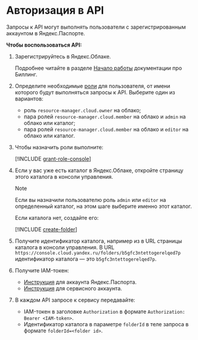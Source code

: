 # Авторизация в API

Запросы к API могут выполнять пользователи с зарегистрированным аккаунтом в Яндекс.Паспорте.

**Чтобы воспользоваться API:**

1. Зарегистрируйтесь в Яндекс.Облаке.

   Подробнее читайте в разделе [Начало работы](../billing/quickstart/index.md) документации про Биллинг.
1. Определите необходимые [роли](../iam/concepts/access-control/roles.md) для пользователя, от имени которого будут выполняться запросы к API. Выберите один из вариантов:
    * роль `resource-manager.cloud.owner` на облако;
    * пара ролей `resource-manager.cloud.member` на облако и `admin` на облако или каталог;
    * пара ролей `resource-manager.cloud.member` на облако и `editor` на облако или каталог.

1. Чтобы назначить роли выполните:

    [!INCLUDE [grant-role-console](grant-role-console.md)]

1. Если у вас уже есть каталог в Яндекс.Облаке, откройте страницу этого каталога в консоли управления.

    > [!NOTE]
    >
    > Если вы назначили пользователю роль `admin` или `editor` на определенный каталог, на этом шаге выберите именно этот каталог.
    >

    Если каталога нет, создайте его:

    [!INCLUDE [create-folder](create-folder.md)]

1. Получите идентификатор каталога, например из в URL страницы каталога в консоли управления. В URL `https://console.cloud.yandex.ru/folders/b5gfc3ntettogerelqed7p` идентификатор каталога — это `b5gfc3ntettogerelqed7p`.
1. Получите IAM-токен:
    * [Инструкция](../iam/operations/iam-token/create.md) для аккаунта Яндекс.Паспорта.
    * [Инструкция](../iam/operations/iam-token/create-for-sa.md) для сервисного аккаунта.
1. В каждом API запросе к сервису передавайте:
    * IAM-токен в заголовке `Authorization` в формате `Authorization: Bearer <IAM-token>`.
    * Идентификатор каталога в параметре `folderId` в теле запроса в формате `folderId=<folder id>`.


